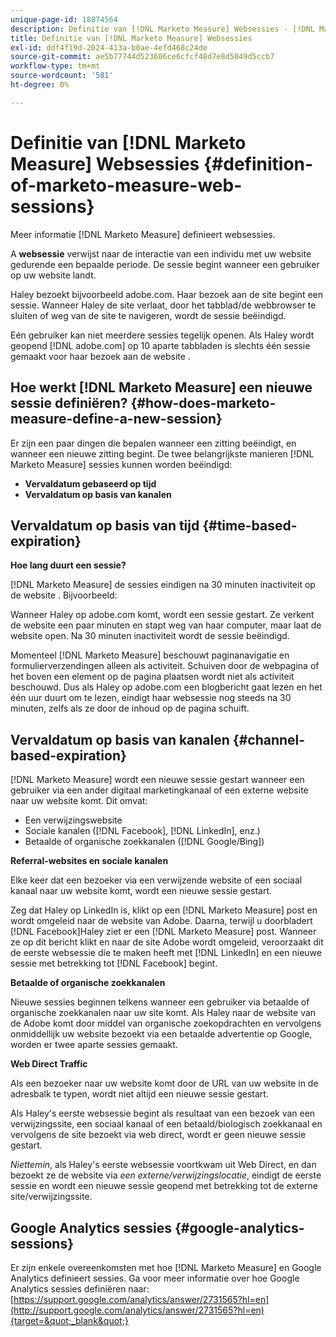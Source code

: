 ```yaml
---
unique-page-id: 18874564
description: Definitie van [!DNL Marketo Measure] Websessies - [!DNL Marketo Measure] - Productdocumentatie
title: Definitie van [!DNL Marketo Measure] Websessies
exl-id: ddf4f19d-2024-413a-b0ae-4efd468c24de
source-git-commit: ae5b77744d523606ce6cfcf48d7e8d5049d5ccb7
workflow-type: tm+mt
source-wordcount: '581'
ht-degree: 0%

---
```


# Definitie van [!DNL Marketo Measure] Websessies {#definition-of-marketo-measure-web-sessions}

Meer informatie [!DNL Marketo Measure] definieert websessies.

A **websessie** verwijst naar de interactie van een individu met uw website gedurende een bepaalde periode. De sessie begint wanneer een gebruiker op uw website landt.

Haley bezoekt bijvoorbeeld adobe.com. Haar bezoek aan de site begint een sessie. Wanneer Haley de site verlaat, door het tabblad/de webbrowser te sluiten of weg van de site te navigeren, wordt de sessie beëindigd.

Eén gebruiker kan niet meerdere sessies tegelijk openen. Als Haley wordt geopend [!DNL adobe.com] op 10 aparte tabbladen is slechts één sessie gemaakt voor haar bezoek aan de website .

## Hoe werkt [!DNL Marketo Measure] een nieuwe sessie definiëren? {#how-does-marketo-measure-define-a-new-session}

Er zijn een paar dingen die bepalen wanneer een zitting beëindigt, en wanneer een nieuwe zitting begint. De twee belangrijkste manieren [!DNL Marketo Measure] sessies kunnen worden beëindigd:

* **Vervaldatum gebaseerd op tijd**
* **Vervaldatum op basis van kanalen**

## Vervaldatum op basis van tijd {#time-based-expiration}

**Hoe lang duurt een sessie?**

[!DNL Marketo Measure] de sessies eindigen na 30 minuten inactiviteit op de website . Bijvoorbeeld:

Wanneer Haley op adobe.com komt, wordt een sessie gestart. Ze verkent de website een paar minuten en stapt weg van haar computer, maar laat de website open. Na 30 minuten inactiviteit wordt de sessie beëindigd.

Momenteel [!DNL Marketo Measure] beschouwt paginanavigatie en formulierverzendingen alleen als activiteit. Schuiven door de webpagina of het boven een element op de pagina plaatsen wordt niet als activiteit beschouwd. Dus als Haley op adobe.com een blogbericht gaat lezen en het één uur duurt om te lezen, eindigt haar websessie nog steeds na 30 minuten, zelfs als ze door de inhoud op de pagina schuift.

## Vervaldatum op basis van kanalen {#channel-based-expiration}

[!DNL Marketo Measure] wordt een nieuwe sessie gestart wanneer een gebruiker via een ander digitaal marketingkanaal of een externe website naar uw website komt. Dit omvat:

* Een verwijzingswebsite
* Sociale kanalen ([!DNL Facebook], [!DNL LinkedIn], enz.)
* Betaalde of organische zoekkanalen ([!DNL Google/Bing])

**Referral-websites en sociale kanalen**

Elke keer dat een bezoeker via een verwijzende website of een sociaal kanaal naar uw website komt, wordt een nieuwe sessie gestart.

Zeg dat Haley op LinkedIn is, klikt op een [!DNL Marketo Measure] post en wordt omgeleid naar de website van Adobe. Daarna, terwijl u doorbladert [!DNL Facebook]Haley ziet er een [!DNL Marketo Measure] post. Wanneer ze op dit bericht klikt en naar de site Adobe wordt omgeleid, veroorzaakt dit de eerste websessie die te maken heeft met [!DNL LinkedIn] en een nieuwe sessie met betrekking tot [!DNL Facebook] begint.

**Betaalde of organische zoekkanalen**

Nieuwe sessies beginnen telkens wanneer een gebruiker via betaalde of organische zoekkanalen naar uw site komt. Als Haley naar de website van de Adobe komt door middel van organische zoekopdrachten en vervolgens onmiddellijk uw website bezoekt via een betaalde advertentie op Google, worden er twee aparte sessies gemaakt.

**Web Direct Traffic**

Als een bezoeker naar uw website komt door de URL van uw website in de adresbalk te typen, wordt niet altijd een nieuwe sessie gestart.

Als Haley&#39;s eerste websessie begint als resultaat van een bezoek van een verwijzingssite, een sociaal kanaal of een betaald/biologisch zoekkanaal en vervolgens de site bezoekt via web direct, wordt er geen nieuwe sessie gestart.

_Niettemin_, als Haley&#39;s eerste websessie voortkwam uit Web Direct, en dan bezoekt ze de website via _een externe/verwijzingslocatie_, eindigt de eerste sessie en wordt een nieuwe sessie geopend met betrekking tot de externe site/verwijzingssite.

## Google Analytics sessies {#google-analytics-sessions}

Er zijn enkele overeenkomsten met hoe [!DNL Marketo Measure] en Google Analytics definieert sessies. Ga voor meer informatie over hoe Google Analytics sessies definiëren naar: [https://support.google.com/analytics/answer/2731565?hl=en](http://support.google.com/analytics/answer/2731565?hl=en){target=&quot;_blank&quot;}
